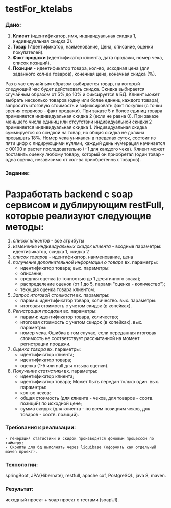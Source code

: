 # testFor_ktelabs

### Дано:
1. **Клиент** (идентификатор, имя, индивидуальная скидка 1, индивидуальная скидка 2).
2. **Товар** (Идентификатор, наименование, Цена, описание, оценки покупателей). 
3. **Факт продажи** (идентификатор клиента, дата продажи, номер чека, список позиций). 
4. **Позиция** - идентификатор товара, кол-во, исходная цена (для заданного кол-ва товаров), конечная цена, конечная скидка (%).

Раз в час случайным образом выбирается товар, на который следующий час будет действовать скидка.
Скидка выбирается случайным образом от 5% до 10% и фиксируется в БД.
Клиент может выбрать несколько товаров (одну или более единиц каждого товара), запросить итоговую стоимость и зафиксировать факт покупки (с точки зрения сервисов - факт продажи).
При заказе 5 и более единиц товара применяется индивидуальная скидка 2 (если не равна 0). 
При заказе меньшего числа единиц или отсутствии индивидуальной скидки 2 применяется индивидуальная скидка 1.
Индивидуальная скидка суммируется со скидкой на товар, но общая скидка не должна превышать 18%.
Номер чека уникален в пределах суток, состоит из пяти цифр с лидирующими нулями, каждый день нумерация начинается с 00100 и растет последовательно (+1 для каждого чека).
Клиент может поставить оценку любому товару, который он приобретал (один товар - одна оценка, независимо от кол-ва приобретенных товаров).

### Задание:
# Разработать backend с soap сервисом и дублирующим restFull, которые реализуют следующие методы:
1. *список клиентов* - все атрибуты 
2. *изменение индивидуальных скидок клиента* - входные параметры: идентификатор, скидка 1, скидка 2
3. *список товаров* - идентификатор, наименование, цена
4. *получение дополнительной информации о товаре*
   вх. параметры:
    - идентификатор товара; 
  вых. параметры: 
   - описание;
   - средняя оценка (с точностью до 1 десятичного знака);
   - распределение оценок (от 1 до 5, парами "оценка - количество");
   - текущая оценка товара клиентом.
5. *Запрос итоговой стоимости* 
	вх. параметры:
	- парами: идентификатор товара,  количество.
	вых. параметры:
	- итоговая стоимость с учетом скидок (в копейках).
6. *Регистрация продажи*
	вх. параметры:
	- парами: идентификатор товара, количество;
	- итоговая стоимость с учетом скидок (в копейках).
	вых. параметры:
	- номер чека.
	Ошибка в том случае, если переданная итоговая стоимость не соответствует рассчитанной на момент регистрации продажи.
7. *Оценка товара*
	вх. параметры:
	- идентификатор клиента;
	- идентификатор товара;
	- оценка (1-5 или null для отзыва оценки).
8. *Получение статистики*
	вх. параметры:
	- идентификатор клиента;
	- идентификатор товара;
	Может быть передан только один.
	вых. параметры:
	- кол-во чеков;
	- общая стоимость (для клиента - чеков, для товаров - соотв. позиций) по исходной цене;
	- сумма скидок (для клиента - по всем позициям чеков, для товаров - соотв. позиций).
	
### Требования к реализации:
	- генерация статистики и скидок производится фоновым процессом по таймеру;
	- Скрипты для бд выполнять через liquibase (оформить как отдельный maven проект).
### Технологии:
 springBoot, JPA(Hibernate), restfull, apache cxf, PostgreSQL, java 8, maven.
### Результат:
 исходный проект + soap проект с тестами (soapUI).

